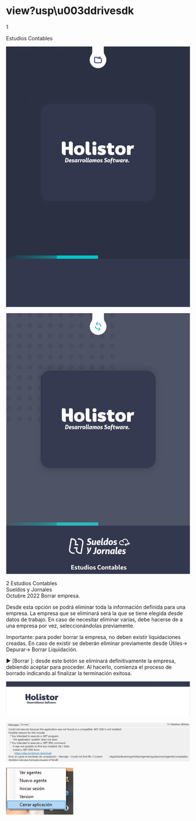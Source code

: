 # view?usp\u003ddrivesdk

 1 
 
Estudios Contables  


![Image 0 from page 0](images/image_0_0.png)

![Image 1 from page 0](images/image_0_1.png)

 
 
 
 2 Estudios Contables  
Sueldos y Jornales  
Octubre  2022 Borrar empresa.  
 
 
 
Desde esta opción se podrá eliminar toda la información definida para una empresa. La 
empresa que se eliminará será la que se tiene elegida desde datos de trabajo. En caso 
de necesitar eliminar varias, debe hacerse de a una empresa por vez, seleccionándolas 
previamente.  
 
Importante:  para poder borrar la empresa, no deben existir liquidaciones creadas. En 
caso de existir se deberán eliminar previamente desde Útiles→ Depurar→ Borrar 
Liquidación.  
 
 
 ► [Borrar ]: desde este botón se eliminará definitivamente la empresa, debiendo 
aceptar para proceder. Al hacerlo, comienza el proceso de borrado indicando al finalizar 
la terminación exitosa.  


![Image 0 from page 1](images/image_1_0.png)

![Image 1 from page 1](images/image_1_1.png)

![Image 2 from page 1](images/image_1_2.png)

